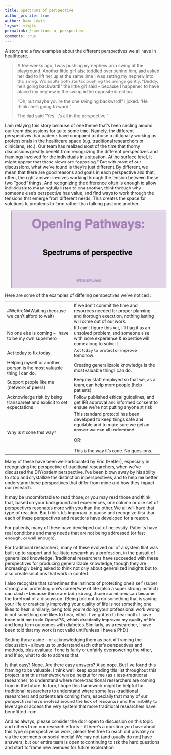 ```yaml
---
title: Spectrums of perspective
author_profile: true
author: Dana Lewis
layout: single
permalink: /spectrums-of-perspective
comments: true
---
```

A story and a few examples about the different perspectives we all have in healthcare.
 
>A few weeks ago, I was pushing my nephew on a swing at the playground. Another little girl also toddled over behind him, and asked her dad to lift her up at the same time I was setting my nephew into the swing. We adults both started pushing the swings gently. “Daddy, he’s going backward!” the little girl said – because I happened to have placed my nephew in the swing in the opposite direction.
>
>“Oh, but maybe you’re the one swinging backward!” I joked. “He thinks he’s going forward.”
>
>The dad said “Yes, it’s all in the perspective.”


I am relaying this story because of one theme that’s been circling around our team discussions for quite some time. Namely, the different perspectives that patients have compared to those traditionally working as professionals in the healthcare space (e.g. traditional researchers or clinicians, etc.). Our team has realized most of the time that thorny discussions greatly benefit from recognizing the different perspectives and framings involved for the individuals in a situation. At the surface level, it might appear that these views are “opposing.” But with most of our discussions, what we’ve found is they’re just different. By different, we mean that there are good reasons and goals in each perspective and that, often, the right answer involves working through the tension between these two “good” things. And recognizing the difference often is enough to allow individuals to meaningfully listen to one another, think through why someone else’s perspective has value, and find ways to work through the tensions that emerge from different needs. This creates the space for solutions to problems to form rather than talking past one another.  

<img src="/assets/img/Spectrums_of_perspective.jpg" width="506" height="253" align="center" hspace="20" alt="@DanaMLewis on spectrums of perspective"> 

Here are some of the examples of differing perspectives we’ve noticed :
 
<table>
    <tr>
      <td>#WeAreNotWaiting (because we can’t afford to wait)</td>
      <td>If we don’t commit the time and resources needed for proper planning and thorough execution, nothing lasting will come out of our work.</td> 
    </tr>
    <tr>
      <td>No one else is coming – I have to be my own superhero</td>
      <td>If I can’t figure this out, I’ll flag it as an unsolved problem, and someone else with more experience & expertise will come along to solve it</td>
    </tr>
    <tr>
      <td>Act today to fix today.</td>
      <td>Act today to protect or improve tomorrow.</td>
    </tr>
    <tr>
      <td>Helping myself or another person is the most valuable thing I can do.</td>
      <td>Creating generalizable knowledge is the most valuable thing I can do.</td>
     </tr>
     <tr>
      <td>Support people like me (network of peers)</td>
      <td>Keep my staff employed so that we, as a team, can help more people (help patients)</td>
    </tr>
    <tr>
      <td>Acknowledge risk by being transparent and explicit to set expectations</td>
      <td>Follow published ethical guidelines, and get IRB approval and informed consent to ensure we’re not putting anyone at risk</td>
    </tr>
    <tr>
      <td>Why is it done this way?</td>
      <td>This standard protocol has been developed to keep things safe and equitable and to make sure we get an answer we can all understand.
<br>
<br>
OR:
<br>
<br>
This is the way it’s done. No questions.</td>
    </tr>
</table>

Many of these have been well-articulated by Eric (Hekler), especially in recognizing the perspective of traditional researchers, when we’ve discussed the DIY/patient perspective. I’ve been blown away by his ability to stop and crystallize the distinction in perspectives, and to help me better understand these perspectives that differ from mine and how they impact our research.
                                                                                                                   
It may be uncomfortable to read those; or you may read those and think that, based on your background and experiences, one column or one set of perspectives resonates more with you than the other. We all will have that type of reaction. But I think it’s important to pause and recognize first that each of these perspectives and reactions have developed for a reason.
 
For patients, many of these have developed out of necessity. Patients have real conditions and many needs that are not being addressed (or fast enough, or well enough).
 
For traditional researchers, many of these evolved out of a system that was built up to support and facilitate research as a profession, in the pursuit of generalized knowledge. Traditional researchers have succeeded with these perspectives for producing generalizable knowledge, though they are increasingly being asked to think not only about generalized insights but to also create solutions that work in context. 

I also recognize that sometimes the instincts of protecting one’s self (super strong) and protecting one’s career/way of life (also a super strong instinct) can clash – because these are both strong, those sometimes can become the forefront of a discussion. (Being told not to do something that is saving your life or drastically improving your quality of life is not something one likes to hear; similarly, being told you’re doing your professional work wrong is not something one likes to hear, either. I’ve gotten to hear both. I have been told not to do OpenAPS, which drastically improves my quality of life and long-term outcomes with diabetes. Similarly, as a researcher, I have been told that my work is not valid until/unless I have a PhD.)
 
Setting those aside – or acknowledging them as part of framing the discussion – allows us to understand each other’s perspectives and methods, plus evaluate if one is fairly or unfairly overpowering the other, and if so, what to do to address that.
 
Is that easy? Nope. Are there easy answers? Also nope. But I’ve found this framing to be valuable. I think we’ll keep expanding this list throughout this project; and this framework will be helpful for me (as a less-traditional researcher) to understand where more-traditional researchers are coming from in the future. In turn, I hope this framework might be helpful for traditional researchers to understand where some less-traditional researchers and patients are coming from; especially that many of our perspectives have evolved around the lack of resources and the inability to leverage or access the very system that more traditional researchers have benefitted from.
 
And as always, please consider the door open to discussion on this topic and others from our research efforts – if there’s a question you have about this type or perspective on work, please feel free to reach out privately or via the comments or social media! We may not (and usually do not) have answers, but our entire team is open to continuing to ask the hard questions and start to frame new avenues for future exploration.
